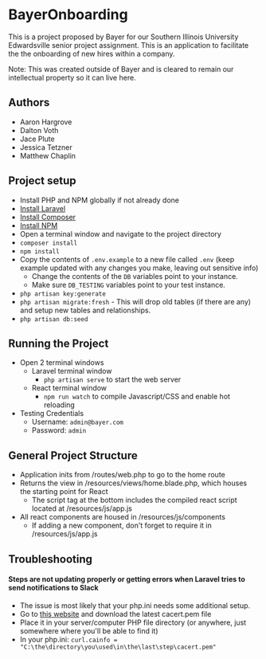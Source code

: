 # BayerOnboarding

This is a project proposed by Bayer for our Southern Illinois University Edwardsville senior project assignment. This is an application to facilitate the the onboarding of new hires within a company. 

Note: This was created outside of Bayer and is cleared to remain our intellectual property so it can live here.

## Authors
* Aaron Hargrove
* Dalton Voth
* Jace Plute
* Jessica Tetzner
* Matthew Chaplin

## Project setup
* Install PHP and NPM globally if not already done
* [Install Laravel](https://laracasts.com/series/laravel-from-scratch-2018/episodes/2)
* [Install Composer](https://getcomposer.org/doc/00-intro.md)
* [Install NPM](https://www.npmjs.com/get-npm)
* Open a terminal window and navigate to the project directory
* `composer install`
* `npm install`
* Copy the contents of `.env.example` to a new file called `.env` (keep example updated with any changes you make, leaving out sensitive info)
	* Change the contents of the `DB` variables point to your instance.
	* Make sure `DB_TESTING` variables point to your test instance.
* `php artisan key:generate` 
* `php artisan migrate:fresh` - This will drop old tables (if there are any) and setup new tables and relationships.
* `php artisan db:seed`

## Running the Project
* Open 2 terminal windows
	* Laravel terminal window
		* `php artisan serve` to start the web server
	* React terminal window
		* `npm run watch` to compile Javascript/CSS and enable hot reloading
* Testing Credentials
    * Username: `admin@bayer.com`
    * Password: `admin`

## General Project Structure
* Application inits from /routes/web.php to go to the home route
* Returns the view in /resources/views/home.blade.php, which houses the starting point for React
	* The script tag at the bottom includes the compiled react script located at /resources/js/app.js
* All react components are housed in /resources/js/components
	* If adding a new component, don't forget to require it in /resources/js/app.js

## Troubleshooting
#### Steps are not updating properly or getting errors when Laravel tries to send notifications to Slack
* The issue is most likely that your php.ini needs some additional setup.
* Go to [this website](https://curl.haxx.se/docs/caextract.html) and download the latest cacert.pem file
* Place it in your server/computer PHP file directory (or anywhere, just somewhere where you'll be able to find it)
* In your php.ini: `curl.cainfo = "C:\the\directory\you\used\in\the\last\step\cacert.pem"`
